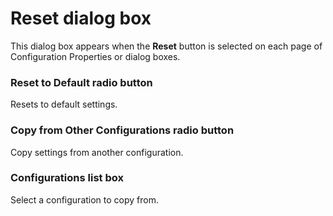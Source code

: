 # Reset dialog box

This dialog box appears when the
**Reset** button is selected on each page of Configuration Properties or dialog
boxes.

### Reset to Default radio button

Resets to default settings.

### Copy from Other Configurations radio button

Copy settings from another configuration.

### Configurations list box

Select a configuration to copy from.

